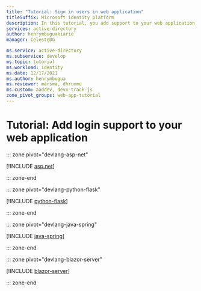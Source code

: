 ```yaml
---
title: "Tutorial: Sign in users in web application"
titleSuffix: Microsoft identity platform
description: In this tutorial, you add support to your web application to sign in Azure AD users.
services: active-directory
author: henrymbuguakiarie
manager: CelesteDG

ms.service: active-directory
ms.subservice: develop
ms.topic: tutorial
ms.workload: identity
ms.date: 12/17/2021
ms.author: henrymbugua
ms.reviewer: marsma, dhruvmu
ms.custom: aaddev, devx-track-js
zone_pivot_groups: web-app-tutorial
---
```


# Tutorial: Add login support to your web application

::: zone pivot="devlang-asp-net"

[!INCLUDE [asp.net](./includes/web-app/asp-net-tutorial-03-sign-in-users.md)]

::: zone-end

::: zone pivot="devlang-python-flask"

[!INCLUDE [python-flask](./includes/web-app/python-flask-tutorial-03-sign-in-users.md)]

::: zone-end

::: zone pivot="devlang-java-spring"

[!INCLUDE [java-spring](./includes/web-app/java-spring-tutorial-03-sign-in-users.md)]

::: zone-end

::: zone pivot="devlang-blazor-server"

[!INCLUDE [blazor-server](./includes/web-app/blazor-server-tutorial-03-sign-in-users.md)]

::: zone-end